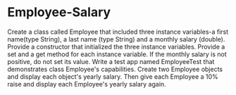 # Employee-Salary 


Create a class called Employee that included three instance variables-a first name(type String), a last name (type String) and a monthly salary (double). 
Provide a constructor that initialized the three instance variables. Provide a set and a get method for each instance variable. If the monthly salary is not 
positive, do not set its value. Write a test app named EmployeeTest that demonstrates class Employee's capabilities. Create two Employee objects and display each 
object's yearly salary. Then give each Employee a 10% raise and display each Employee's yearly salary again. 
